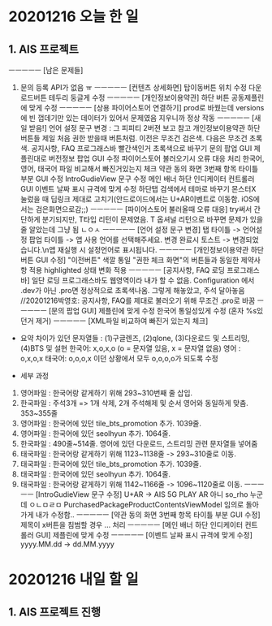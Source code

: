 # 20201216 오늘 한 일
## 1. AIS 프로젝트
ㅡㅡㅡㅡㅡ
[남은 문제들]
1. 문의 등록
API가 없음 ㅠ
ㅡㅡㅡㅡㅡ
[컨텐츠 상세화면]
탑이동버튼 위치 수정
다운로드버튼 테두리 둥글게 수정
ㅡㅡㅡㅡㅡ
[개인정보이용약관]
하단 버튼 공동제플린에 맞게 수정
ㅡㅡㅡㅡㅡ 
[상용 파이어스토어 연결하기]
prod로 바꿨는데 versions에 빈 껍데기만 있는 데이터가 있어서 문제였음
지우니까 정상 작동
ㅡㅡㅡㅡㅡ
[새 일 받음!]
언어 설정 문구 변경 : 그 피피티 2버젼 보고 참고
개인정보이용약관 하단 버튼들 제일 처음 권한 받을때 버튼처럼. 이전은 무조건 검은색. 다음은 무조건 초록색.
공지사항, FAQ 프로그래스바 빨간색인거 초록색으로 바꾸기
문의 팝업 GUI 제플린대로
버전정보 팝업 GUI 수정
파이어스토어 불러오기시 오류 대응 처리
한국어, 영어, 태국어 파일 비교해서 빠진거있는지 체크
약관 동의 화면 3번째 항목 타이틀 부분 GUI 수정
IntroGudieView 문구 수정
메인 배너 하단 인디케이터 컨트롤러 GUI
이벤트 날짜 표시 규격에 맞게 수정
하단탭 검색에서 테마로 바꾸기
몬스터X 눌렀을 때 딥링크 제대로 고치기(안드로이드에서는 U+AR이벤트로 이동함. iOS에서는 검은화면으로감;;)
ㅡㅡㅡㅡㅡ
[파이어스토어 불러올때 오류 대응]
try써서 간단하게 분기되지만, T타입 리턴이 문제였음.
T 옵셔널 리턴으로 바꾸면 문제가 있을 줄 알았는데 그냥 됨 ㄴㅇㅅ
ㅡㅡㅡㅡㅡ
[언어 설정 문구 변경]
탭 타이틀 -> 언어설정
팝업 타이틀 -> 앱 사용 언어를 선택해주세요.
변경 완료시 토스트 -> 변경되었습니다.\n앱 재실행 시 설정언어로 표시됩니다.
ㅡㅡㅡㅡㅡ
[개인정보이용약관 하단버튼 GUI 수정]
"이전버튼" 색깔 통일
"권한 체크 화면"의 버튼들과 동일한 제약사항 적용
highlighted 상태 변화 적용
ㅡㅡㅡㅡㅡ
[공지사항, FAQ 로딩 프로그래스바]
일단 로딩 프로그래스바도 웹영역이라 내가 할 수 없음.
Configuration 에서 .dev가 아닌 .pro면 정상적으로 초록색나옴.
그렇게 해놓았고, 주석 달아놓음
//20201216박영호: 공지사항, FAQ를 제대로 불러오기 위해 무조건 .pro로 바꿈
ㅡㅡㅡㅡㅡ
[문의 팝업 GUI]
제플린에 맞게 수정
한국어 통일성있게 수정 (혼자 %s있던거 제거)
ㅡㅡㅡㅡㅡ
[XML파일 비교하여 빠진거 있는지 체크]
 - 요약
차이가 있던 문자열들 : (1)구글렌즈, (2)qlone, (3)다운로드 및 스트리밍, (4)BTS 및 설현
한국어: x,o,x,o  (o = 문자열 있음, x = 문자열 없음)
영어 : o,x,o,x
태국어: o,o,o,x
이던 상황에서 모두 o,o,o,o가 되도록 수정

 - 세부 과정
1. 영어파일 : 한국어랑 같게하기 위해 293~310번째 줄 삽입.
2. 한국파일 : 주석3개 => 1개 삭제, 2개 주석해제 및 순서 영어와 동일하게 맞춤. 353~355줄
3. 영어파일 : 한국어에 있던 tile_bts_promotion 추가. 1039줄.
4. 영어파일 : 한국어에 있던 seolhyun 추가. 1064줄.
5. 한국파일 : 490줄~514줄. 영어에 있던 다운로드, 스트리밍 관련 문자열들 넣어줌
6. 태국파일 : 한국어랑 같게하기 위해 1123~1138줄 -> 293~310줄로 이동.
7. 태국파일 : 한국어에 있던 tile_bts_promotion 추가. 1039줄.
8. 태국파일 : 한국어에 있던 seolhyun 추가. 1064줄.
6. 태국파일 : 한국어랑 같게하기 위해 1142~1166줄 -> 1096~1120줄로 이동.
ㅡㅡㅡㅡㅡ
[IntroGudieView 문구 수정]
U+AR -> AIS 5G PLAY AR
아니 so_rho 누군데 ㅇㄴㅁㄹㅁ
PurchasedPackageProductContentsViewModel 임의로 돌아가게 내가 수정함..
ㅡㅡㅡㅡㅡ
[약관 동의 화면 3번째 항목 타이틀 부분 GUI 수정]
제목이 x버튼을 침범할 경우 ... 처리
ㅡㅡㅡㅡㅡ
[메인 배너 하단 인디케이터 컨트롤러 GUI]
제플린에 맞게 수정
ㅡㅡㅡㅡㅡ
[이벤트 날짜 표시 규격에 맞게 수정]
yyyy.MM.dd -> dd.MM.yyyy

# 20201216 내일 할 일
## 1. AIS 프로젝트 진행


